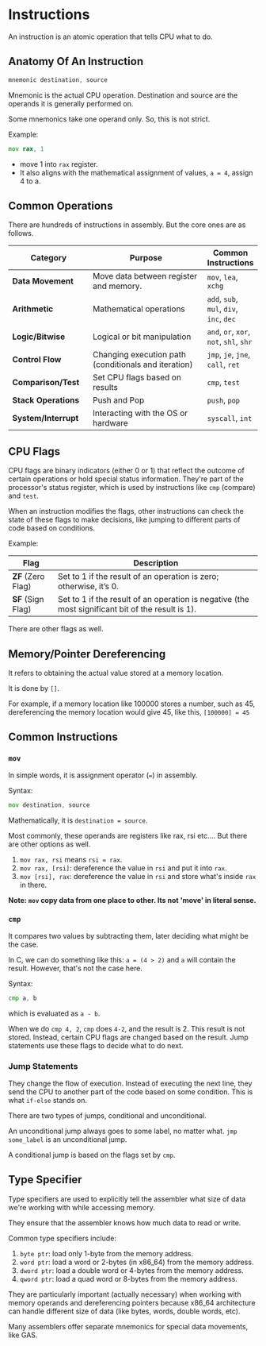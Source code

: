 # Instructions

An instruction is an atomic operation that tells CPU what to do.

## Anatomy Of An Instruction

```asm
mnemonic destination, source
```

Mnemonic is the actual CPU operation. Destination and source are the operands it is generally performed on.

Some mnemonics take one operand only. So, this is not strict.

Example:

```asm
mov rax, 1
```

* move 1 into `rax` register.
* It also aligns with the mathematical assignment of values, `a = 4`, assign 4 to a.

## Common Operations

There are hundreds of instructions in assembly. But the core ones are as follows.

<table><thead><tr><th width="156">Category</th><th width="309">Purpose</th><th>Common Instructions</th></tr></thead><tbody><tr><td><strong>Data Movement</strong></td><td>Move data between register and memory.</td><td><code>mov</code>, <code>lea</code>, <code>xchg</code></td></tr><tr><td><strong>Arithmetic</strong></td><td>Mathematical operations</td><td><code>add</code>, <code>sub</code>, <code>mul</code>, <code>div</code>, <code>inc</code>, <code>dec</code></td></tr><tr><td><strong>Logic/Bitwise</strong></td><td>Logical or bit manipulation</td><td><code>and</code>, <code>or</code>, <code>xor</code>, <code>not</code>, <code>shl</code>, <code>shr</code></td></tr><tr><td><strong>Control Flow</strong></td><td>Changing execution path (conditionals and iteration)</td><td><code>jmp</code>, <code>je</code>, <code>jne</code>, <code>call</code>, <code>ret</code></td></tr><tr><td><strong>Comparison/Test</strong></td><td>Set CPU flags based on results</td><td><code>cmp</code>, <code>test</code></td></tr><tr><td><strong>Stack Operations</strong></td><td>Push and Pop</td><td><code>push</code>, <code>pop</code></td></tr><tr><td><strong>System/Interrupt</strong></td><td>Interacting with the OS or hardware</td><td><code>syscall</code>, <code>int</code></td></tr></tbody></table>

## CPU Flags

CPU flags are binary indicators (either 0 or 1) that reflect the outcome of certain operations or hold special status information. They're part of the processor's status register, which is used by instructions like `cmp` (compare) and `test`.

When an instruction modifies the flags, other instructions can check the state of these flags to make decisions, like jumping to different parts of code based on conditions.

Example:

| Flag               | Description                                                                                       |
| ------------------ | ------------------------------------------------------------------------------------------------- |
| **ZF** (Zero Flag) | Set to 1 if the result of an operation is zero; otherwise, it’s 0.                                |
| **SF** (Sign Flag) | Set to 1 if the result of an operation is negative (the most significant bit of the result is 1). |

There are other flags as well.

## Memory/Pointer Dereferencing

It refers to obtaining the actual value stored at a memory location.

It is done by `[]`.

For example, if a memory location like 100000 stores a number, such as 45, dereferencing the memory location would give 45, like this, `[100000] = 45`

## Common Instructions

### `mov`

In simple words, it is assignment operator (`=`) in assembly.

Syntax:

```asm
mov destination, source
```

Mathematically, it is `destination = source`.

Most commonly, these operands are registers like rax, rsi etc.... But there are other options as well.

1. `mov rax, rsi` means `rsi = rax`.
2. `mov rax, [rsi]`: dereference the value in `rsi` and put it into `rax`.
3. `mov [rsi], rax`: dereference the value in `rsi` and store what's inside `rax` in there.

**Note: `mov` copy data from one place to other. Its not 'move' in literal sense.**

### `cmp`

It compares two values by subtracting them, later deciding what might be the case.

In C, we can do something like this: `a = (4 > 2)` and `a` will contain the result. However, that's not the case here.

Syntax:

```asm
cmp a, b
```

which is evaluated as  `a - b`.

When we do `cmp 4, 2`, `cmp` does `4-2`, and the result is 2. This result is not stored. Instead, certain CPU flags are changed based on the result. Jump statements use these flags to decide what to do next.

### Jump Statements

They change the flow of execution. Instead of executing the next line, they send the CPU to another part of the code based on some condition. This is what `if-else` stands on.

There are two types of jumps, conditional and unconditional.

An unconditional jump always goes to some label, no matter what. `jmp some_label` is an unconditional jump.

A conditional jump is based on the flags set by `cmp`.

## Type Specifier

Type specifiers are used to explicitly tell the assembler what size of data we're working with while accessing memory.

They ensure that the assembler knows how much data to read or write.

Common type specifiers include:

1. `byte ptr`: load only 1-byte from the memory address.
2. `word ptr`: load a word or 2-bytes (in x86\_64) from the memory address.
3. `dword ptr`: load a double word or 4-bytes from the memory address.
4. `qword ptr`: load a quad word or 8-bytes from the memory address.

They are particularly important (actually necessary) when working with memory operands and dereferencing pointers because x86\_64 architecture can handle different size of data (like bytes, words, double words, etc).

Many assemblers offer separate mnemonics for special data movements, like GAS.
